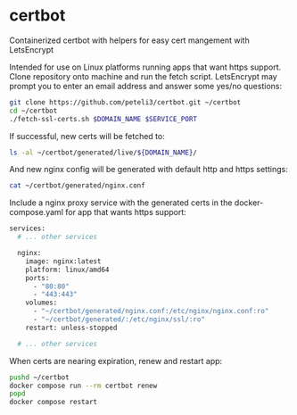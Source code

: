 # certbot
Containerized certbot with helpers for easy cert mangement with LetsEncrypt

Intended for use on Linux platforms running apps that want https support.
Clone repository onto machine and run the fetch script. LetsEncrypt may prompt you to enter an email address and answer some yes/no questions:

```bash
git clone https://github.com/peteli3/certbot.git ~/certbot
cd ~/certbot
./fetch-ssl-certs.sh $DOMAIN_NAME $SERVICE_PORT
```

If successful, new certs will be fetched to:

```bash
ls -al ~/certbot/generated/live/${DOMAIN_NAME}/
```

And new nginx config will be generated with default http and https settings:

```bash
cat ~/certbot/generated/nginx.conf
```

Include a nginx proxy service with the generated certs in the docker-compose.yaml for app that wants https support:

```bash
services:
  # ... other services

  nginx:
    image: nginx:latest
    platform: linux/amd64
    ports:
      - "80:80"
      - "443:443"
    volumes:
      - "~/certbot/generated/nginx.conf:/etc/nginx/nginx.conf:ro"
      - "~/certbot/generated/:/etc/nginx/ssl/:ro"
    restart: unless-stopped

  # ... other services
```

When certs are nearing expiration, renew and restart app:

```bash
pushd ~/certbot
docker compose run --rm certbot renew
popd
docker compose restart
```
